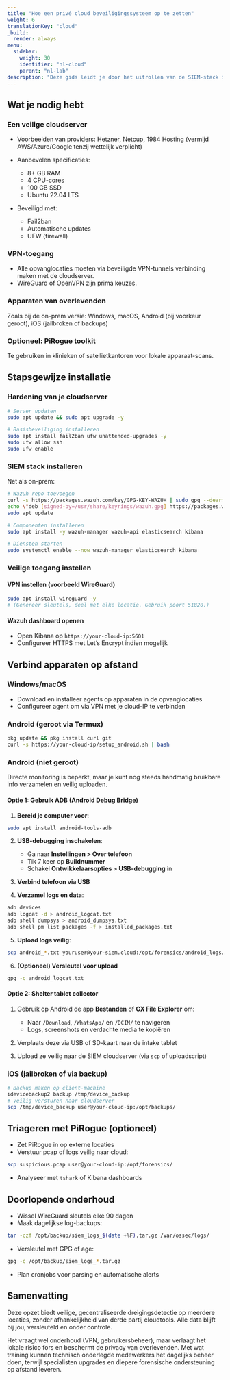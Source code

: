 ```yaml
---
title: "Hoe een privé cloud beveiligingssysteem op te zetten"
weight: 6
translationKey: "cloud"
_build:
  render: always
menu:
  sidebar:
    weight: 30
    identifier: "nl-cloud"
    parent: "nl-lab"
description: "Deze gids leidt je door het uitrollen van de SIEM-stack in een private cloud – ideaal voor opvanglocaties of belangenorganisaties die op meerdere locaties actief zijn. Je krijgt remote toegang, gecentraliseerde monitoring en dezelfde tools voor surveillance-detectie – zonder dat je de controle over je data aan grote techbedrijven hoeft te geven."
---
```


## Wat je nodig hebt

### Een veilige cloudserver

* Voorbeelden van providers: Hetzner, Netcup, 1984 Hosting (vermijd AWS/Azure/Google tenzij wettelijk verplicht)
* Aanbevolen specificaties:

  * 8+ GB RAM  
  * 4 CPU-cores  
  * 100 GB SSD  
  * Ubuntu 22.04 LTS

* Beveiligd met:

  * Fail2ban  
  * Automatische updates  
  * UFW (firewall)

### VPN-toegang

* Alle opvanglocaties moeten via beveiligde VPN-tunnels verbinding maken met de cloudserver.  
* WireGuard of OpenVPN zijn prima keuzes.

### Apparaten van overlevenden

Zoals bij de on-prem versie: Windows, macOS, Android (bij voorkeur geroot), iOS (jailbroken of backups)

### Optioneel: PiRogue toolkit

Te gebruiken in klinieken of satellietkantoren voor lokale apparaat-scans.

## Stapsgewijze installatie

### Hardening van je cloudserver

```bash
# Server updaten
sudo apt update && sudo apt upgrade -y

# Basisbeveiliging installeren
sudo apt install fail2ban ufw unattended-upgrades -y
sudo ufw allow ssh
sudo ufw enable
````

### SIEM stack installeren

Net als on-prem:

```bash
# Wazuh repo toevoegen
curl -s https://packages.wazuh.com/key/GPG-KEY-WAZUH | sudo gpg --dearmor -o /usr/share/keyrings/wazuh.gpg
echo \"deb [signed-by=/usr/share/keyrings/wazuh.gpg] https://packages.wazuh.com/4.x/apt/ stable main\" | sudo tee /etc/apt/sources.list.d/wazuh.list
sudo apt update

# Componenten installeren
sudo apt install -y wazuh-manager wazuh-api elasticsearch kibana

# Diensten starten
sudo systemctl enable --now wazuh-manager elasticsearch kibana
```

### Veilige toegang instellen

#### VPN instellen (voorbeeld WireGuard)

```bash
sudo apt install wireguard -y
# (Genereer sleutels, deel met elke locatie. Gebruik poort 51820.)
```

#### Wazuh dashboard openen

* Open Kibana op `https://your-cloud-ip:5601`
* Configureer HTTPS met Let’s Encrypt indien mogelijk

## Verbind apparaten op afstand

### Windows/macOS

* Download en installeer agents op apparaten in de opvanglocaties
* Configureer agent om via VPN met je cloud-IP te verbinden

### Android (geroot via Termux)

```bash
pkg update && pkg install curl git
curl -s https://your-cloud-ip/setup_android.sh | bash
```

### Android (niet geroot)

Directe monitoring is beperkt, maar je kunt nog steeds handmatig bruikbare info verzamelen en veilig uploaden.

#### Optie 1: Gebruik ADB (Android Debug Bridge)

1. **Bereid je computer voor**:

```bash
sudo apt install android-tools-adb
```

2. **USB-debugging inschakelen**:

   * Ga naar **Instellingen > Over telefoon**
   * Tik 7 keer op **Buildnummer**
   * Schakel **Ontwikkelaarsopties > USB-debugging** in

3. **Verbind telefoon via USB**

4. **Verzamel logs en data**:

```bash
adb devices
adb logcat -d > android_logcat.txt
adb shell dumpsys > android_dumpsys.txt
adb shell pm list packages -f > installed_packages.txt
```

5. **Upload logs veilig**:

```bash
scp android_*.txt youruser@your-siem.cloud:/opt/forensics/android_logs/
```

6. **(Optioneel) Versleutel voor upload**

```bash
gpg -c android_logcat.txt
```

#### Optie 2: Shelter tablet collector

1. Gebruik op Android de app **Bestanden** of **CX File Explorer** om:

   * Naar `/Download`, `/WhatsApp/` en `/DCIM/` te navigeren
   * Logs, screenshots en verdachte media te kopiëren

2. Verplaats deze via USB of SD-kaart naar de intake tablet

3. Upload ze veilig naar de SIEM cloudserver (via `scp` of uploadscript)

### iOS (jailbroken of via backup)

```bash
# Backup maken op client-machine
idevicebackup2 backup /tmp/device_backup
# Veilig versturen naar cloudserver
scp /tmp/device_backup user@your-cloud-ip:/opt/backups/
```

## Triageren met PiRogue (optioneel)

* Zet PiRogue in op externe locaties
* Verstuur pcap of logs veilig naar cloud:

```bash
scp suspicious.pcap user@your-cloud-ip:/opt/forensics/
```

* Analyseer met `tshark` of Kibana dashboards

## Doorlopende onderhoud

* Wissel WireGuard sleutels elke 90 dagen
* Maak dagelijkse log-backups:

```bash
tar -czf /opt/backup/siem_logs_$(date +%F).tar.gz /var/ossec/logs/
```

* Versleutel met GPG of age:

```bash
gpg -c /opt/backup/siem_logs_*.tar.gz
```

* Plan cronjobs voor parsing en automatische alerts

## Samenvatting

Deze opzet biedt veilige, gecentraliseerde dreigingsdetectie op meerdere locaties, zonder afhankelijkheid van derde partij cloudtools. Alle data blijft bij jou, versleuteld en onder controle.

Het vraagt wel onderhoud (VPN, gebruikersbeheer), maar verlaagt het lokale risico fors en beschermt de privacy van overlevenden. Met wat training kunnen technisch onderlegde medewerkers het dagelijks beheer doen, terwijl specialisten upgrades en diepere forensische ondersteuning op afstand leveren.

